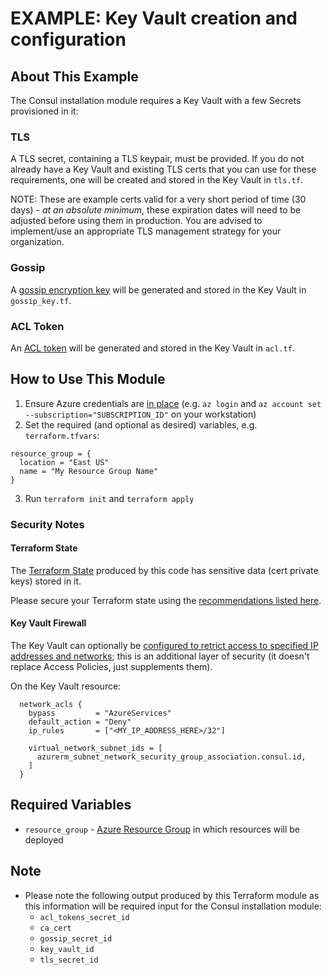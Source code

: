 # EXAMPLE: Key Vault creation and configuration

## About This Example

The Consul installation module requires a Key Vault with a few Secrets provisioned in it:

### TLS

A TLS secret, containing a TLS keypair, must be provided. If you do not already have a Key Vault and existing TLS certs that you can use for these requirements, one will be created and stored in the Key Vault in `tls.tf`.

NOTE: These are example certs valid for a very short period of time (30 days) - *at an absolute minimum*, these expiration dates will need to be adjusted before using them in production. You are advised to implement/use an appropriate TLS management strategy for your organization. 

### Gossip

A [gossip encryption key](https://www.consul.io/docs/security/encryption) will be generated and stored in the Key Vault in `gossip_key.tf`.

### ACL Token

An [ACL token](https://learn.hashicorp.com/tutorials/consul/access-control-setup-production) will be generated and stored in the Key Vault in `acl.tf`.

## How to Use This Module

1. Ensure Azure credentials are [in place](https://registry.terraform.io/providers/hashicorp/azurerm/latest/docs#authenticating-to-azure) (e.g. `az login` and `az account set --subscription="SUBSCRIPTION_ID"` on your workstation)
2. Set the required (and optional as desired) variables, e.g. `terraform.tfvars`:
```
resource_group = {
  location = "East US"
  name = "My Resource Group Name"
}
```
3. Run `terraform init` and `terraform apply`

### Security Notes

#### Terraform State

The [Terraform State](https://www.terraform.io/docs/language/state/index.html) produced by this code has sensitive data (cert private keys) stored in it.

Please secure your Terraform state using the [recommendations listed here](https://www.terraform.io/docs/language/state/sensitive-data.html#recommendations).

#### Key Vault Firewall

The Key Vault can optionally be [configured to retrict access to specified IP addresses and networks](https://docs.microsoft.com/en-us/azure/application-gateway/key-vault-certs#how-integration-works); this is an additional layer of security (it doesn't replace Access Policies, just supplements them).

On the Key Vault resource:
```
  network_acls {
    bypass         = "AzureServices"
    default_action = "Deny"
    ip_rules       = ["<MY_IP_ADDRESS_HERE>/32"]

    virtual_network_subnet_ids = [
      azurerm_subnet_network_security_group_association.consul.id,
    ]
  }
```

## Required Variables

* `resource_group` - [Azure Resource Group](../resource_group) in which resources will be deployed

## Note

- Please note the following output produced by this Terraform module as this information will be required input for the Consul installation module:
  - `acl_tokens_secret_id`
  - `ca_cert`
  - `gossip_secret_id`
  - `key_vault_id`
  - `tls_secret_id`
